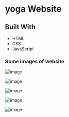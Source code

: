 # yoga Website

## Built With
* HTML
* CSS
* JavaScript

### Some images of website

![image](https://github.com/akshataren/yoga/assets/139031583/041cd1aa-7d2f-49fe-b8bc-dc94e827c551)

![image](https://github.com/akshataren/yoga/assets/139031583/14217617-93bd-4e45-828e-bc2ae44ede37)

![image](https://github.com/akshataren/yoga/assets/139031583/75bbcddb-5b36-45a1-bafc-ccb14089d971)

![image](https://github.com/akshataren/yoga/assets/139031583/89d25961-142e-4494-8b03-364250025032)

![image](https://github.com/akshataren/yoga/assets/139031583/420f917f-a0d9-4585-bc1f-298fe068794e)
